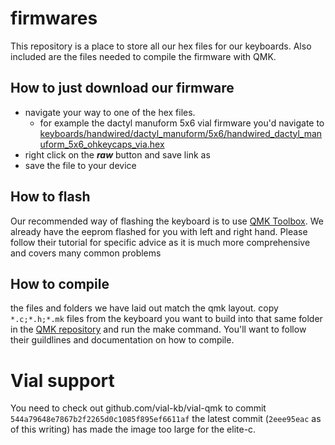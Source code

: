 # firmwares
This repository is a place to store all our hex files for our keyboards. Also included are the files needed to compile the firmware with QMK.

## How to just download our firmware
* navigate your way to one of the hex files.
  * for example the dactyl manuform 5x6 vial firmware you'd navigate to [keyboards/handwired/dactyl_manuform/5x6/handwired_dactyl_manuform_5x6_ohkeycaps_via.hex](keyboards/handwired/dactyl_manuform/5x6/handwired_dactyl_manuform_5x6_ohkeycaps_via.hex)
* right click on the _**raw**_ button and save link as
* save the file to your device

## How to flash
Our recommended way of flashing the keyboard is to use [QMK Toolbox](https://github.com/qmk/qmk_toolbox/releases). 
We already have the eeprom flashed for you with left and right hand. Please follow their tutorial for specific advice as it is much more comprehensive and covers many common problems

## How to compile
the files and folders we have laid out match the qmk layout. copy `*.c;*.h;*.mk` files from the keyboard you want to build into that same folder in the [QMK repository](https://github.com/qmk/qmk_firmware) and run the make command.
You'll want to follow their guildlines and documentation on how to compile.

# Vial support
You need to check out github.com/vial-kb/vial-qmk to commit `544a79648e7867b2f2265d0c1085f895ef6611af` the latest commit (`2eee95eac` as of this writing) has made the image too large for the elite-c.